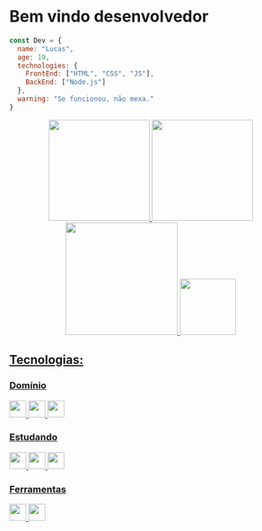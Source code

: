 # Bem vindo desenvolvedor
```js
const Dev = {
  name: "Lucas",
  age: 19,
  technologies: {
    FrontEnd: ["HTML", "CSS", "JS"],
    BackEnd: ["Node.js"]
  },
  warning: "Se funcionou, não mexa."
}
```

<div align="center">
  
  <a href="https://github.com/loopmon">
  <img height="180em" src="https://github-readme-stats.vercel.app/api?username=loopmon&show_icons=true&theme=dracula&include_all_commits=true&count_private=true"/>
  <img height="180em" src="https://github-readme-stats.vercel.app/api/top-langs/?username=loopmon&layout=compact&langs_count=7&theme=dracula"/>
</div> 
<div align="center">
<img width="200" height="200" src="https://i.pinimg.com/originals/10/d0/1a/10d01a7b55b7d75fbea163645bed8a2d.gif">
<img height="100" width="100" src="https://cdn.jsdelivr.net/gh/devicons/devicon/icons/javascript/javascript-original.svg" />
</div>

## Tecnologias:
<div class="tecnologias">
    <h3>Domínio</h3>
    <img height="30" width="30" src="https://cdn.jsdelivr.net/gh/devicons/devicon/icons/html5/html5-original.svg" />
    <img height="30" width="30" src="https://cdn.jsdelivr.net/gh/devicons/devicon/icons/javascript/javascript-original.svg" />
    <img height="30" width="30" src="https://cdn.jsdelivr.net/gh/devicons/devicon/icons/css3/css3-original.svg" />        
</div>

<div class="tecnologias">
    <h3>Estudando</h3>
    <img height="30" width="30" src="https://cdn.jsdelivr.net/gh/devicons/devicon/icons/react/react-original.svg" />
    <img height="30" width="30" src="https://cdn.jsdelivr.net/gh/devicons/devicon/icons/typescript/typescript-original.svg" />
    <img height="30" width="30" src="https://cdn.jsdelivr.net/gh/devicons/devicon/icons/nodejs/nodejs-original.svg" />  
</div>

<div class="tecnologias">
    <h3>Ferramentas</h3>
    <img height="30" width="30" src="https://cdn.jsdelivr.net/gh/devicons/devicon/icons/vscode/vscode-original.svg" />
    <img height="30" width="30" src="https://cdn.jsdelivr.net/gh/devicons/devicon/icons/opera/opera-original.svg" />             
</div>
